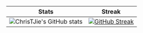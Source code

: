 | Stats | Streak |
| :-: | :-: |
| ![ChrisTJie's GitHub stats](https://github-readme-stats.vercel.app/api?username=ChrisTJie&theme=tokyonight&show_icons=true&hide_border=true&count_private=true) | [![GitHub Streak](https://streak-stats.demolab.com?user=ChrisTJie&theme=tokyonight&hide_border=true)](https://git.io/streak-stats) |

<!--
### Hi there 👋

**ChrisTJie/ChrisTJie** is a ✨ _special_ ✨ repository because its `README.md` (this file) appears on your GitHub profile.

Here are some ideas to get you started:

- 🔭 I’m currently working on ...
- 🌱 I’m currently learning ...
- 👯 I’m looking to collaborate on ...
- 🤔 I’m looking for help with ...
- 💬 Ask me about ...
- 📫 How to reach me: ...
- 😄 Pronouns: ...
- ⚡ Fun fact: ...
-->
